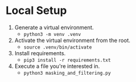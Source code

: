 # Local Setup

1. Generate a virtual environment.
    - `python3 -m venv .venv`
2. Activate the virtual environment from the root.
    - `source .venv/bin/activate`
3. Install requirements.
    - `pip3 install -r requirements.txt`
4. Execute a file you're interested in.
    - `python3 masking_and_filtering.py`